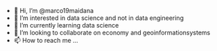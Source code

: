 - 👋 Hi, I’m @marco19maidana
- 👀 I’m interested in data science and not in data engineering
- 🌱 I’m currently learning data science
- 💞️ I’m looking to collaborate on economy and geoinformationsystems
- 📫 How to reach me ...

<!---
marco19maidana/marco19maidana is a ✨ special ✨ repository because its `README.md` (this file) appears on your GitHub profile.
You can click the Preview link to take a look at your changes.
--->
